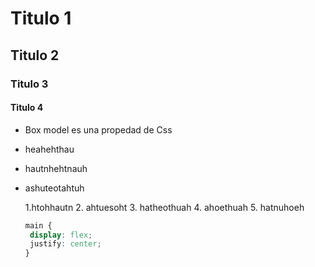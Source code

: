 # Titulo 1
## Titulo 2
### Titulo 3
#### Titulo 4

- Box model es una propedad de Css
- heahehthau
- hautnhehtnauh
- ashuteotahtuh
  
  1.htohhautn
  2. ahtuesoht
  3. hatheothuah
  4. ahoethuah
  5. hatnuhoeh
   

   ```css
   main {
    display: flex;
    justify: center;
   }

